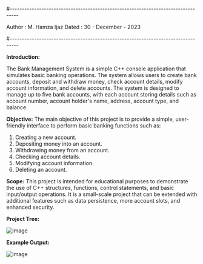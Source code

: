 #---------------------------------------------------------------------------------

Author : M. Hamza Ijaz
Dated : 30 - December - 2023

#---------------------------------------------------------------------------------

**Introduction:**

The Bank Management System is a simple C++ console application that simulates basic banking operations. The system allows users to create bank accounts, deposit and withdraw money, check account details, modify account information, and delete accounts. The system is designed to manage up to five bank accounts, with each account storing details such as account number, account holder's name, address, account type, and balance.

**Objective:**
The main objective of this project is to provide a simple, user-friendly interface to perform basic banking functions such as:

1. Creating a new account.
2. Depositing money into an account.
3. Withdrawing money from an account.
4. Checking account details.
5. Modifying account information.
6. Deleting an account.

**Scope:**
This project is intended for educational purposes to demonstrate the use of C++ structures, functions, control statements, and basic input/output operations. It is a small-scale project that can be extended with additional features such as data persistence, more account slots, and enhanced security.

**Project Tree:**


![image](https://github.com/user-attachments/assets/67dee768-9412-4525-8fce-e9b04e05241b)


**Example Output:**


![image](https://github.com/user-attachments/assets/aadaa959-d3e6-406d-88b0-4c2150ca15f8)
